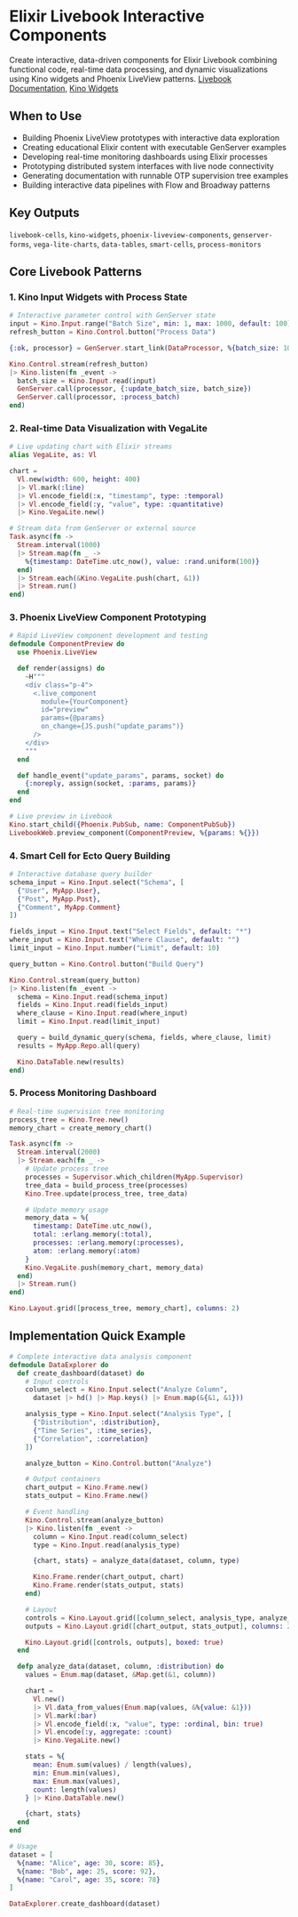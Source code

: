 # Elixir Livebook Interactive Components
Create interactive, data-driven components for Elixir Livebook combining functional code, real-time data processing, and dynamic visualizations using Kino widgets and Phoenix LiveView patterns.
[Livebook Documentation](https://livebook.dev/), [Kino Widgets](https://hexdocs.pm/kino/Kino.html)

## When to Use
- Building Phoenix LiveView prototypes with interactive data exploration
- Creating educational Elixir content with executable GenServer examples
- Developing real-time monitoring dashboards using Elixir processes
- Prototyping distributed system interfaces with live node connectivity
- Generating documentation with runnable OTP supervision tree examples
- Building interactive data pipelines with Flow and Broadway patterns

## Key Outputs
`livebook-cells`, `kino-widgets`, `phoenix-liveview-components`, `genserver-forms`, `vega-lite-charts`, `data-tables`, `smart-cells`, `process-monitors`

## Core Livebook Patterns

### 1. Kino Input Widgets with Process State
```elixir
# Interactive parameter control with GenServer state
input = Kino.Input.range("Batch Size", min: 1, max: 1000, default: 100)
refresh_button = Kino.Control.button("Process Data")

{:ok, processor} = GenServer.start_link(DataProcessor, %{batch_size: 100})

Kino.Control.stream(refresh_button)
|> Kino.listen(fn _event ->
  batch_size = Kino.Input.read(input)
  GenServer.call(processor, {:update_batch_size, batch_size})
  GenServer.call(processor, :process_batch)
end)
```

### 2. Real-time Data Visualization with VegaLite
```elixir
# Live updating chart with Elixir streams
alias VegaLite, as: Vl

chart =
  Vl.new(width: 600, height: 400)
  |> Vl.mark(:line)
  |> Vl.encode_field(:x, "timestamp", type: :temporal)
  |> Vl.encode_field(:y, "value", type: :quantitative)
  |> Kino.VegaLite.new()

# Stream data from GenServer or external source
Task.async(fn ->
  Stream.interval(1000)
  |> Stream.map(fn _ ->
    %{timestamp: DateTime.utc_now(), value: :rand.uniform(100)}
  end)
  |> Stream.each(&Kino.VegaLite.push(chart, &1))
  |> Stream.run()
end)
```

### 3. Phoenix LiveView Component Prototyping
```elixir
# Rapid LiveView component development and testing
defmodule ComponentPreview do
  use Phoenix.LiveView

  def render(assigns) do
    ~H"""
    <div class="p-4">
      <.live_component
        module={YourComponent}
        id="preview"
        params={@params}
        on_change={JS.push("update_params")}
      />
    </div>
    """
  end

  def handle_event("update_params", params, socket) do
    {:noreply, assign(socket, :params, params)}
  end
end

# Live preview in Livebook
Kino.start_child({Phoenix.PubSub, name: ComponentPubSub})
LivebookWeb.preview_component(ComponentPreview, %{params: %{}})
```

### 4. Smart Cell for Ecto Query Building
```elixir
# Interactive database query builder
schema_input = Kino.Input.select("Schema", [
  {"User", MyApp.User},
  {"Post", MyApp.Post},
  {"Comment", MyApp.Comment}
])

fields_input = Kino.Input.text("Select Fields", default: "*")
where_input = Kino.Input.text("Where Clause", default: "")
limit_input = Kino.Input.number("Limit", default: 10)

query_button = Kino.Control.button("Build Query")

Kino.Control.stream(query_button)
|> Kino.listen(fn _event ->
  schema = Kino.Input.read(schema_input)
  fields = Kino.Input.read(fields_input)
  where_clause = Kino.Input.read(where_input)
  limit = Kino.Input.read(limit_input)

  query = build_dynamic_query(schema, fields, where_clause, limit)
  results = MyApp.Repo.all(query)

  Kino.DataTable.new(results)
end)
```

### 5. Process Monitoring Dashboard
```elixir
# Real-time supervision tree monitoring
process_tree = Kino.Tree.new()
memory_chart = create_memory_chart()

Task.async(fn ->
  Stream.interval(2000)
  |> Stream.each(fn _ ->
    # Update process tree
    processes = Supervisor.which_children(MyApp.Supervisor)
    tree_data = build_process_tree(processes)
    Kino.Tree.update(process_tree, tree_data)

    # Update memory usage
    memory_data = %{
      timestamp: DateTime.utc_now(),
      total: :erlang.memory(:total),
      processes: :erlang.memory(:processes),
      atom: :erlang.memory(:atom)
    }
    Kino.VegaLite.push(memory_chart, memory_data)
  end)
  |> Stream.run()
end)

Kino.Layout.grid([process_tree, memory_chart], columns: 2)
```

## Implementation Quick Example
```elixir
# Complete interactive data analysis component
defmodule DataExplorer do
  def create_dashboard(dataset) do
    # Input controls
    column_select = Kino.Input.select("Analyze Column",
      dataset |> hd() |> Map.keys() |> Enum.map(&{&1, &1}))

    analysis_type = Kino.Input.select("Analysis Type", [
      {"Distribution", :distribution},
      {"Time Series", :time_series},
      {"Correlation", :correlation}
    ])

    analyze_button = Kino.Control.button("Analyze")

    # Output containers
    chart_output = Kino.Frame.new()
    stats_output = Kino.Frame.new()

    # Event handling
    Kino.Control.stream(analyze_button)
    |> Kino.listen(fn _event ->
      column = Kino.Input.read(column_select)
      type = Kino.Input.read(analysis_type)

      {chart, stats} = analyze_data(dataset, column, type)

      Kino.Frame.render(chart_output, chart)
      Kino.Frame.render(stats_output, stats)
    end)

    # Layout
    controls = Kino.Layout.grid([column_select, analysis_type, analyze_button])
    outputs = Kino.Layout.grid([chart_output, stats_output], columns: 2)

    Kino.Layout.grid([controls, outputs], boxed: true)
  end

  defp analyze_data(dataset, column, :distribution) do
    values = Enum.map(dataset, &Map.get(&1, column))

    chart =
      Vl.new()
      |> Vl.data_from_values(Enum.map(values, &%{value: &1}))
      |> Vl.mark(:bar)
      |> Vl.encode_field(:x, "value", type: :ordinal, bin: true)
      |> Vl.encode(:y, aggregate: :count)
      |> Kino.VegaLite.new()

    stats = %{
      mean: Enum.sum(values) / length(values),
      min: Enum.min(values),
      max: Enum.max(values),
      count: length(values)
    } |> Kino.DataTable.new()

    {chart, stats}
  end
end

# Usage
dataset = [
  %{name: "Alice", age: 30, score: 85},
  %{name: "Bob", age: 25, score: 92},
  %{name: "Carol", age: 35, score: 78}
]

DataExplorer.create_dashboard(dataset)
```